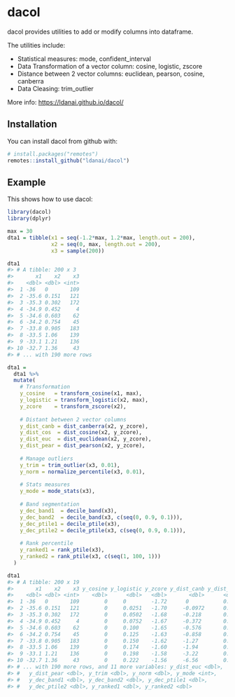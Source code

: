 
<!-- README.md is generated from README.Rmd. Please edit that file -->

# dacol

dacol provides utilities to add or modify columns into dataframe.

The utilities include:

  - Statistical measures: mode, confident\_interval
  - Data Transformation of a vector column: cosine, logistic, zscore
  - Distance between 2 vector columns: euclidean, pearson, cosine,
    canberra
  - Data Cleasing: trim\_outlier

More info: <https://ldanai.github.io/dacol/>

## Installation

You can install dacol from github with:

``` r
# install.packages("remotes")
remotes::install_github("ldanai/dacol")
```

## Example

This shows how to use dacol:

``` r
library(dacol)
library(dplyr)

max = 30
dta1 = tibble(x1 = seq(-1.2*max, 1.2*max, length.out = 200),
              x2 = seq(0, max, length.out = 200),
              x3 = sample(200))

dta1
#> # A tibble: 200 x 3
#>       x1    x2    x3
#>    <dbl> <dbl> <int>
#>  1 -36   0       109
#>  2 -35.6 0.151   121
#>  3 -35.3 0.302   172
#>  4 -34.9 0.452     4
#>  5 -34.6 0.603    62
#>  6 -34.2 0.754    45
#>  7 -33.8 0.905   183
#>  8 -33.5 1.06    139
#>  9 -33.1 1.21    136
#> 10 -32.7 1.36     43
#> # ... with 190 more rows

dta1 = 
  dta1 %>% 
  mutate(
    # Transformation
    y_cosine   = transform_cosine(x1, max),
    y_logistic = transform_logistic(x2, max),
    y_zcore    = transform_zscore(x2),
    
    # Distant between 2 vector columns
    y_dist_canb = dist_canberra(x2, y_zcore),
    y_dist_cos  = dist_cosine(x2, y_zcore),
    y_dist_euc  = dist_euclidean(x2, y_zcore),
    y_dist_pear = dist_pearson(x2, y_zcore),
    
    # Manage outliers
    y_trim = trim_outlier(x3, 0.01),
    y_norm = normalize_percentile(x3, 0.01),
    
    # Stats measures
    y_mode = mode_stats(x3),
    
    # Band segmentation
    y_dec_band1  = decile_band(x3),
    y_dec_band2  = decile_band(x3, c(seq(0, 0.9, 0.1))),
    y_dec_ptile1 = decile_ptile(x3),
    y_dec_ptile2 = decile_ptile(x3, c(seq(0, 0.9, 0.1))),
    
    # Rank percentile
    y_ranked1 = rank_ptile(x3), 
    y_ranked2 = rank_ptile(x3, c(seq(1, 100, 1))) 
  )

dta1
#> # A tibble: 200 x 19
#>       x1    x2    x3 y_cosine y_logistic y_zcore y_dist_canb y_dist_cos
#>    <dbl> <dbl> <int>    <dbl>      <dbl>   <dbl>       <dbl>      <dbl>
#>  1 -36   0       109        0     0        -1.72      0           0.498
#>  2 -35.6 0.151   121        0     0.0251   -1.70     -0.0972      0.498
#>  3 -35.3 0.302   172        0     0.0502   -1.68     -0.218       0.498
#>  4 -34.9 0.452     4        0     0.0752   -1.67     -0.372       0.498
#>  5 -34.6 0.603    62        0     0.100    -1.65     -0.576       0.498
#>  6 -34.2 0.754    45        0     0.125    -1.63     -0.858       0.498
#>  7 -33.8 0.905   183        0     0.150    -1.62     -1.27        0.498
#>  8 -33.5 1.06    139        0     0.174    -1.60     -1.94        0.498
#>  9 -33.1 1.21    136        0     0.198    -1.58     -3.22        0.498
#> 10 -32.7 1.36     43        0     0.222    -1.56     -6.56        0.498
#> # ... with 190 more rows, and 11 more variables: y_dist_euc <dbl>,
#> #   y_dist_pear <dbl>, y_trim <dbl>, y_norm <dbl>, y_mode <int>,
#> #   y_dec_band1 <dbl>, y_dec_band2 <dbl>, y_dec_ptile1 <dbl>,
#> #   y_dec_ptile2 <dbl>, y_ranked1 <dbl>, y_ranked2 <dbl>
```
